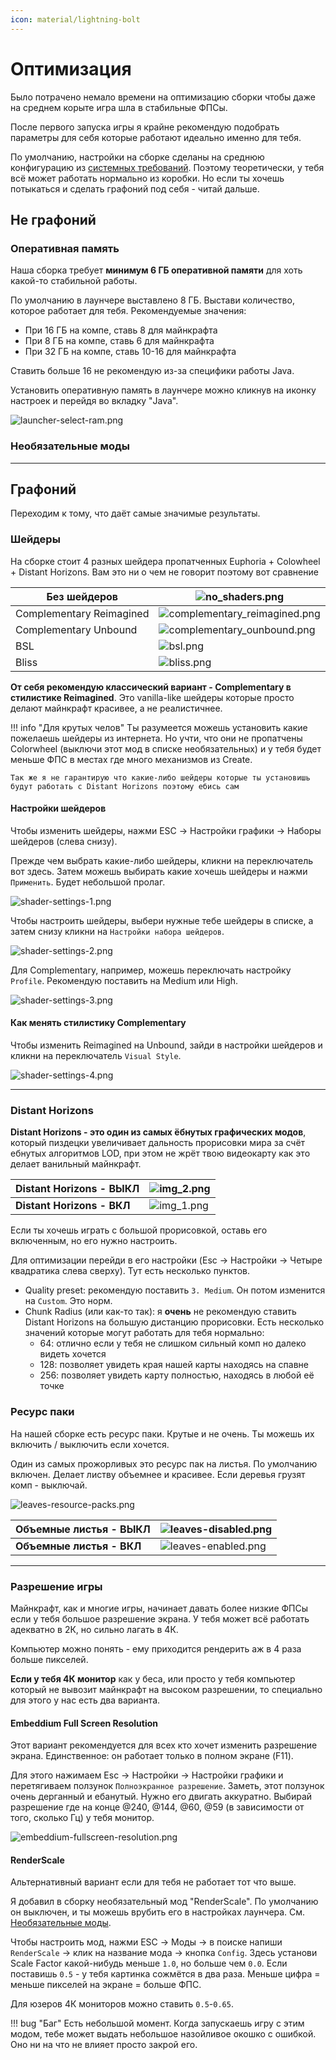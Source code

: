 ```yaml
---
icon: material/lightning-bolt
---
```


# Оптимизация

Было потрачено немало времени на оптимизацию сборки чтобы даже на среднем корыте игра шла в стабильные ФПСы.

После первого запуска игры я крайне рекомендую подобрать параметры для себя которые работают идеально именно для тебя.

По умолчанию, настройки на сборке сделаны на среднюю конфигурацию из [системных требований](specifications.md).
Поэтому теоретически, у тебя всё может работать нормально из коробки. Но если ты хочешь потыкаться и сделать графоний под себя - читай дальше.

## Не графоний

### Оперативная память

Наша сборка требует **минимум 6 ГБ оперативной памяти** для хоть какой-то стабильной работы.

По умолчанию в лаунчере выставлено 8 ГБ. Выстави количество, которое работает для тебя.
Рекомендуемые значения:

- При 16 ГБ на компе, ставь 8 для майнкрафта
- При 8 ГБ на компе, ставь 6 для майнкрафта
- При 32 ГБ на компе, ставь 10-16 для майнкрафта

Ставить больше 16 не рекомендую из-за специфики работы Java.

Установить оперативную память в лаунчере можно кликнув на иконку настроек и перейдя во вкладку "Java".

![launcher-select-ram.png](../assets/img/install/launcher-select-ram.png)

### Необязательные моды

---

## Графоний

Переходим к тому, что даёт самые значимые результаты.

### Шейдеры

На сборке стоит 4 разных шейдера пропатченных Euphoria + Colowheel + Distant Horizons. Вам это ни о чем не говорит поэтому вот сравнение

| Без шейдеров             | ![no_shaders.png](../assets/img/graphics/no_shaders.png)                             |
|--------------------------|--------------------------------------------------------------------------------------|
| Complementary Reimagined | ![complementary_reimagined.png](../assets/img/graphics/complementary_reimagined.png) |
| Complementary Unbound    | ![complementary_ounbound.png](../assets/img/graphics/complementary_unbound.png)      |
| BSL                      | ![bsl.png](../assets/img/graphics/bsl.png)                                           |
| Bliss                    | ![bliss.png](../assets/img/graphics/bliss.png)                                       |

**От себя рекомендую классический вариант - Complementary в стилистике Reimagined**. Это vanilla-like шейдеры которые просто делают майнкрафт красивее, а не реалистичнее.

!!! info "Для крутых челов"
    Ты разумеется можешь установить какие пожелаешь шейдеры из интернета. 
    Но учти, что они не пропатчены Colorwheel (выключи этот мод в списке необязательных) и у тебя будет меньше ФПС в местах где много механизмов из Create.
    
    Так же я не гарантирую что какие-либо шейдеры которые ты установишь будут работать с Distant Horizons поэтому ебись сам

#### Настройки шейдеров

Чтобы изменить шейдеры, нажми ESC -> Настройки графики -> Наборы шейдеров (слева снизу).

Прежде чем выбрать какие-либо шейдеры, кликни на переключатель вот здесь. Затем можешь выбирать какие хочешь шейдеры и нажми `Применить`. Будет небольшой пролаг.

![shader-settings-1.png](../assets/img/graphics/shader-settings-1.png)

Чтобы настроить шейдеры, выбери нужные тебе шейдеры в списке, а затем снизу кликни на `Настройки набора шейдеров`.

![shader-settings-2.png](../assets/img/graphics/shader-settings-2.png)

Для Complementary, например, можешь переключать настройку `Profile`. Рекомендую поставить на Medium или High.

![shader-settings-3.png](../assets/img/graphics/shader-settings-3.png)

#### Как менять стилистику Complementary

Чтобы изменить Reimagined на Unbound, зайди в настройки шейдеров и кликни на переключатель `Visual Style`.

![shader-settings-4.png](../assets/img/graphics/shader-settings-4.png)

---

### Distant Horizons

**Distant Horizons - это один из самых ёбнутых графических модов**, который пиздецки увеличивает дальность прорисовки мира
за счёт ебнутых алгоритмов LOD, при этом не жрёт твою видеокарту как это делает ванильный майнкрафт.

| Distant Horizons - ВЫКЛ    | ![img_2.png](../assets/img/graphics/no-distant-horizons.png) |
|----------------------------|--------------------------------------------------------------|
| **Distant Horizons - ВКЛ** | ![img_1.png](../assets/img/graphics/distant-horizons.png)    |

Если ты хочешь играть с большой прорисовкой, оставь его включенным, но его нужно настроить.

Для оптимизации перейди в его настройки (Esc -> Настройки -> Четыре квадратика слева сверху). Тут есть несколько пунктов.

- Quality preset: рекомендую поставить `3. Medium`. Он потом изменится на `Custom`. Это норм.
- Chunk Radius (или как-то так): я **очень** не рекомендую ставить Distant Horizons на большую дистанцию прорисовки. 
Есть несколько значений которые могут работать для тебя нормально:
    - 64: отлично если у тебя не слишком сильный комп но далеко видеть хочется
    - 128: позволяет увидеть края нашей карты находясь на спавне
    - 256: позволяет увидеть карту полностью, находясь в любой её точке

### Ресурс паки

На нашей сборке есть ресурс паки. Крутые и не очень. Ты можешь их включить / выключить если хочется.

Один из самых прожорливых это ресурс пак на листья. По умолчанию включен. Делает листву объемнее и красивее. Если деревья грузят комп - выключай.

![leaves-resource-packs.png](../assets/img/graphics/leaves-resource-packs.png)

| **Объемные листья - ВЫКЛ** | ![leaves-disabled.png](../assets/img/graphics/leaves-disabled.png) |
|----------------------------|--------------------------------------------------------------------|
| **Объемные листья - ВКЛ**  | ![leaves-enabled.png](../assets/img/graphics/leaves-enabled.png)   |


---

### Разрешение игры

Майнкрафт, как и многие игры, начинает давать более низкие ФПСы если у тебя большое разрешение экрана. У тебя может всё работать адекватно в 2К, но сильно лагать в 4К.

Компьютер можно понять - ему приходится рендерить аж в 4 раза больше пикселей.

**Если у тебя 4К монитор** как у беса, или просто у тебя компьютер который не вывозит майнкрафт на высоком разрешении,
то специально для этого у нас есть два варианта.

#### Embeddium Full Screen Resolution

Этот вариант рекомендуется для всех кто хочет изменить разрешение экрана. Единственное: он работает только в полном экране (F11).

Для этого нажимаем Esc -> Настройки -> Настройки графики и перетягиваем ползунок `Полноэкранное разрешение`. Заметь, этот ползунок
очень дерганный и ебанутый. Нужно его двигать аккуратно. Выбирай разрешение где на конце @240, @144, @60, @59 (в зависимости от того, сколько Гц) у тебя монитор.

![embeddium-fullscreen-resolution.png](../assets/img/graphics/embeddium-fullscreen-resolution.png)

#### RenderScale

Альтернативный вариант если для тебя не работает тот что выше.

Я добавил в сборку необязательный мод "RenderScale". По умолчанию он выключен, и ты можешь врубить его в настройках лаунчера. 
См. [Необязательные моды](../game/mods/secondary/optional.md).

Чтобы настроить мод, нажми ESC -> Моды -> в поиске напиши `RenderScale` -> клик на название мода -> кнопка `Config`. 
Здесь установи Scale Factor какой-нибудь меньше `1.0`, но больше чем `0.0`. Если поставишь `0.5` - у тебя картинка сожмётся в два раза. 
Меньше цифра = меньше пикселей на экране = больше ФПС.

Для юзеров 4К мониторов можно ставить `0.5`-`0.65`.

!!! bug "Баг"
    Есть небольшой момент. Когда запускаешь игру с этим модом, тебе может выдать небольшое назойливое окошко с ошибкой.
    Оно ни на что не влияет просто закрой его.
